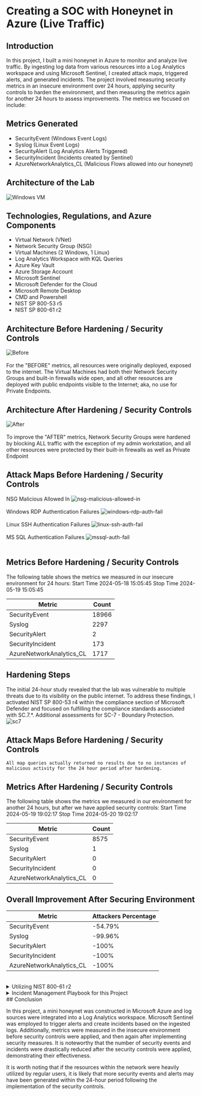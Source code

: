 # Creating a SOC with Honeynet in Azure (Live Traffic)


## Introduction

In this project, I built a mini honeynet in Azure to monitor and analyze live traffic. By ingesting log data from various resources into a Log Analytics workspace and using Microsoft Sentinel, I created attack maps, triggered alerts, and generated incidents. The project involved measuring security metrics in an insecure environment over 24 hours, applying security controls to harden the environment, and then measuring the metrics again for another 24 hours to assess improvements. The metrics we focused on include:


## Metrics Generated
- SecurityEvent (Windows Event Logs)
- Syslog (Linux Event Logs)
- SecurityAlert (Log Analytics Alerts Triggered)
- SecurityIncident (Incidents created by Sentinel)
- AzureNetworkAnalytics_CL (Malicious Flows allowed into our honeynet)


## Architecture of the Lab
![Windows VM](https://github.com/boydjenkins18/Azure-SOC-Honeynet/assets/29837017/0bf8c7b0-a525-4e46-a0aa-8de798449c2c)

## Technologies, Regulations, and Azure Components
- Virtual Network (VNet)
- Network Security Group (NSG)
- Virtual Machines (2 Windows, 1 Linux)
- Log Analytics Workspace with KQL Queries
- Azure Key Vault
- Azure Storage Account
- Microsoft Sentinel
- Microsoft Defender for the Cloud
- Microsoft Remote Desktop
- CMD and Powershell
- NIST SP 800-53 r5
- NIST SP 800-61 r2


## Architecture Before Hardening / Security Controls
![Before](https://github.com/boydjenkins18/Azure-SOC-Honeynet/assets/29837017/71e70216-f057-4b4f-821c-8fa99c2eaad9)
<br><br>
For the "BEFORE" metrics, all resources were originally deployed, exposed to the internet. The Virtual Machines had both their Network Security Groups and built-in firewalls wide open, and all other resources are deployed with public endpoints visible to the Internet; aka, no use for Private Endpoints.

## Architecture After Hardening / Security Controls
![After](https://github.com/boydjenkins18/Azure-SOC-Honeynet/assets/29837017/1d47fab0-0205-4ae8-95f3-5c6af5b2b70b)
<br><br>
To improve the "AFTER" metrics, Network Security Groups were hardened by blocking ALL traffic with the exception of my admin workstation, and all other resources were protected by their built-in firewalls as well as Private Endpoint


## Attack Maps Before Hardening / Security Controls
NSG Malicious Allowed In
![nsg-malicious-allowed-in](https://github.com/boydjenkins18/Azure-SOC-Honeynet/assets/29837017/cc0c7895-dc6c-41f6-972e-3830a5432971)<br><br>
Windows RDP Authentication Failures
![windows-rdp-auth-fail](https://github.com/boydjenkins18/Azure-SOC-Honeynet/assets/29837017/54670dc1-8d46-4793-bf09-82cb3188d212)<br><br>
Linux SSH Authentication Failures
![linux-ssh-auth-fail](https://github.com/boydjenkins18/Azure-SOC-Honeynet/assets/29837017/55036932-31e0-49ab-851f-87944b032525)<br><br>
MS SQL Authentication Failures
![mssql-auth-fail](https://github.com/boydjenkins18/Azure-SOC-Honeynet/assets/29837017/dbc5d127-f96c-40f7-9916-7620870ab0b7)<br><br>


## Metrics Before Hardening / Security Controls

The following table shows the metrics we measured in our insecure environment for 24 hours:
Start Time 2024-05-18 15:05:45
Stop Time 2024-05-19 15:05:45

| Metric                   | Count
| ------------------------ | -----
| SecurityEvent            | 18966
| Syslog                   | 2297
| SecurityAlert            | 2
| SecurityIncident         | 173
| AzureNetworkAnalytics_CL | 1717


## Hardening Steps
The initial 24-hour study revealed that the lab was vulnerable to multiple threats due to its visibility on the public internet. To address these findings, I activated NIST SP 800-53 r4 within the compliance section of Microsoft Defender and focused on fulfilling the compliance standards associated with SC.7.*. Additional assessments for SC-7 - Boundary Protection.
<br>
![sc7](https://github.com/boydjenkins18/Azure-SOC-Honeynet/assets/29837017/fa7683a3-2084-433d-bed4-d4b698c946d7)


## Attack Maps Before Hardening / Security Controls

```All map queries actually returned no results due to no instances of malicious activity for the 24 hour period after hardening.```

## Metrics After Hardening / Security Controls

The following table shows the metrics we measured in our environment for another 24 hours, but after we have applied security controls:
Start Time 2024-05-19 19:02:17
Stop Time	2024-05-20 19:02:17

| Metric                   | Count
| ------------------------ | -----
| SecurityEvent            | 8575
| Syslog                   | 1
| SecurityAlert            | 0
| SecurityIncident         | 0
| AzureNetworkAnalytics_CL | 0


## Overall Improvement After Securing Environment

| Metric                   | Attackers Percentage
| ------------------------ | -----
| SecurityEvent            | -54.79%
| Syslog                   | -99.96%
| SecurityAlert            | -100%
| SecurityIncident         | -100%
| AzureNetworkAnalytics_CL | -100%

<br>

<details>
<summary> Utilizing NIST 800-61 r2 </summary>

For each simulated attack I then practiced incident response following NIST SP 800-61 r2.
<br><br>
![68747470733a2f2f692e696d6775722e636f6d2f365054473763306c2e706e67](https://github.com/boydjenkins18/Azure-SOC-Honeynet/assets/29837017/0336fb90-9423-4ad1-bde7-c058f43c20f6)<br><br>
Each organization will have policies related to an incident response that should be followed. This event is just a walkthrough for possible actions to take in the detection of malware on a workstation.

### Preparation
- The Azure lab was set up to ingest all of the logs into Log Analytics Workspace, Sentinel and Defender were configured, and alert rules were put in place.

### Detection & Analysis
- Malware has been detected on a workstation with the potential to compromise the confidentiality, integrity, or availability of the system and data.
- Assigned alert to an owner, set the severity to "High", and the status to "Active"
- Identified the primary user account of the system and all systems affected.
- A full scan of the system was conducted using up-to-date antivirus software to identify the malware.
- Verified the authenticity of the alert as a "True Positive".
- Sent notifications to appropriate personnel as required by the organization's communication policies.

### Containment, Eradication & Recovery
- The infected system and any additional systems infected by the malware were quarantined.
- If the malware was unable to be removed or the system sustained damage, the system would have been shut down and disconnected from the network.
- Depending on organizational policies the affected systems could be restored known clean state, such as a system image or a clean installation of the operating system and applications. Or an up-to-date anti-virus solution could be used to clean the systems.

### Post-Incident Activity
- In this simulated case, an employee had downloaded a game that contained malware.
- All information was gathered and analyzed to determine the root cause, extent of damage, and effectiveness of the response.
- Report disseminated to all stakeholders.
- Corrective actions are implemented to remediate the root cause.
- And a lessons-learned review of the incident was conducted.
</details>

<details>
  <summary>Incident Management Playbook for this Project</summary>
  
</details>
## Conclusion

In this project, a mini honeynet was constructed in Microsoft Azure and log sources were integrated into a Log Analytics workspace. Microsoft Sentinel was employed to trigger alerts and create incidents based on the ingested logs. Additionally, metrics were measured in the insecure environment before security controls were applied, and then again after implementing security measures. It is noteworthy that the number of security events and incidents were drastically reduced after the security controls were applied, demonstrating their effectiveness.

It is worth noting that if the resources within the network were heavily utilized by regular users, it is likely that more security events and alerts may have been generated within the 24-hour period following the implementation of the security controls.
